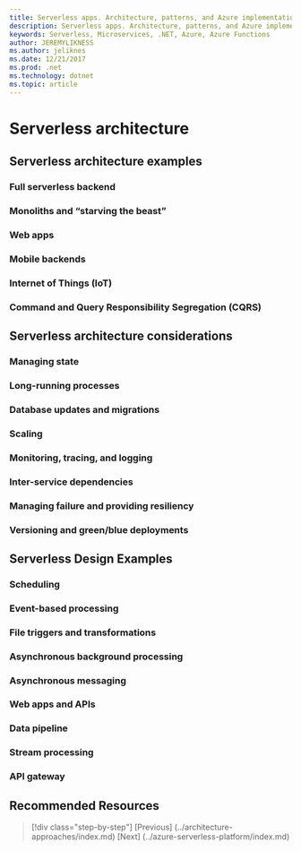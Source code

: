```yaml
---
title: Serverless apps. Architecture, patterns, and Azure implementation.
description: Serverless apps. Architecture, patterns, and Azure implementation. | Serverless architecture
keywords: Serverless, Microservices, .NET, Azure, Azure Functions
author: JEREMYLIKNESS
ms.author: jeliknes
ms.date: 12/21/2017
ms.prod: .net
ms.technology: dotnet
ms.topic: article
---
```

# Serverless architecture

## Serverless architecture examples

### Full serverless backend

### Monoliths and “starving the beast”

### Web apps

### Mobile backends

### Internet of Things (IoT)

### Command and Query Responsibility Segregation (CQRS)

## Serverless architecture considerations

### Managing state

### Long-running processes

### Database updates and migrations

### Scaling

### Monitoring, tracing, and logging

### Inter-service dependencies

### Managing failure and providing resiliency

### Versioning and green/blue deployments

## Serverless Design Examples

### Scheduling

### Event-based processing

### File triggers and transformations

### Asynchronous background processing

### Asynchronous messaging

### Web apps and APIs

### Data pipeline

### Stream processing

### API gateway

## Recommended Resources

>[!div class="step-by-step"]
[Previous] (../architecture-approaches/index.md)
[Next] (../azure-serverless-platform/index.md)

